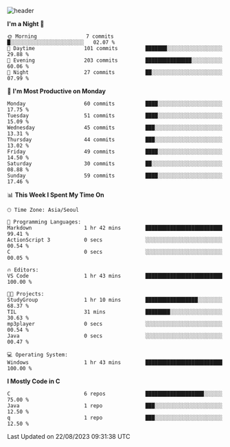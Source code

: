
![header](https://capsule-render.vercel.app/api?type=slice&color=323C73&height=100&section=header&text=Hi!%20I'm%20Min-hee&fontSize=90&animation=twinkling&fontColor=D5C2EE)


<!--START_SECTION:waka-->
**I'm a Night 🦉** 

```text
🌞 Morning                7 commits           █░░░░░░░░░░░░░░░░░░░░░░░░   02.07 % 
🌆 Daytime                101 commits         ███████░░░░░░░░░░░░░░░░░░   29.88 % 
🌃 Evening                203 commits         ███████████████░░░░░░░░░░   60.06 % 
🌙 Night                  27 commits          ██░░░░░░░░░░░░░░░░░░░░░░░   07.99 % 
```
📅 **I'm Most Productive on Monday** 

```text
Monday                   60 commits          ████░░░░░░░░░░░░░░░░░░░░░   17.75 % 
Tuesday                  51 commits          ████░░░░░░░░░░░░░░░░░░░░░   15.09 % 
Wednesday                45 commits          ███░░░░░░░░░░░░░░░░░░░░░░   13.31 % 
Thursday                 44 commits          ███░░░░░░░░░░░░░░░░░░░░░░   13.02 % 
Friday                   49 commits          ████░░░░░░░░░░░░░░░░░░░░░   14.50 % 
Saturday                 30 commits          ██░░░░░░░░░░░░░░░░░░░░░░░   08.88 % 
Sunday                   59 commits          ████░░░░░░░░░░░░░░░░░░░░░   17.46 % 
```


📊 **This Week I Spent My Time On** 

```text
🕑︎ Time Zone: Asia/Seoul

💬 Programming Languages: 
Markdown                 1 hr 42 mins        █████████████████████████   99.41 % 
ActionScript 3           0 secs              ░░░░░░░░░░░░░░░░░░░░░░░░░   00.54 % 
C                        0 secs              ░░░░░░░░░░░░░░░░░░░░░░░░░   00.05 % 

🔥 Editors: 
VS Code                  1 hr 43 mins        █████████████████████████   100.00 % 

🐱‍💻 Projects: 
StudyGroup               1 hr 10 mins        █████████████████░░░░░░░░   68.37 % 
TIL                      31 mins             ████████░░░░░░░░░░░░░░░░░   30.63 % 
mp3player                0 secs              ░░░░░░░░░░░░░░░░░░░░░░░░░   00.54 % 
Java                     0 secs              ░░░░░░░░░░░░░░░░░░░░░░░░░   00.47 % 

💻 Operating System: 
Windows                  1 hr 43 mins        █████████████████████████   100.00 % 
```

**I Mostly Code in C** 

```text
C                        6 repos             ███████████████████░░░░░░   75.00 % 
Java                     1 repo              ███░░░░░░░░░░░░░░░░░░░░░░   12.50 % 
q                        1 repo              ███░░░░░░░░░░░░░░░░░░░░░░   12.50 % 
```




 Last Updated on 22/08/2023 09:31:38 UTC
<!--END_SECTION:waka-->










<!-- 깃허브 프로필 스탯 오류 https://80000coding.oopy.io/c4235590-9033-49b3-943c-f8b6c1bfbc36 --!>

 <!--
**Minhee713/Minhee713** is a ✨ _special_ ✨ repository because its `README.md` (this file) appears on your GitHub profile.

Here are some ideas to get you started:

- 🔭 I’m currently working on ...
- 🌱 I’m currently learning ...
- 👯 I’m looking to collaborate on ...
- 🤔 I’m looking for help with ...
- 💬 Ask me about ...
- 📫 How to reach me: ...
- 😄 Pronouns: ...
- ⚡ Fun fact: ...
-->
